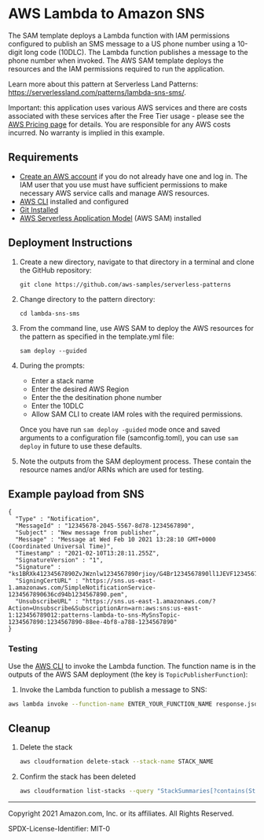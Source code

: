 # AWS Lambda to Amazon SNS

The SAM template deploys a Lambda function with IAM permissions configured to publish an SMS message to a US phone number using a 10-digit long code (10DLC). The Lambda function publishes a message to the phone number when invoked. The AWS SAM template deploys the resources and the IAM permissions required to run the application.

Learn more about this pattern at Serverless Land Patterns: https://serverlessland.com/patterns/lambda-sns-sms/.

Important: this application uses various AWS services and there are costs associated with these services after the Free Tier usage - please see the [AWS Pricing page](https://aws.amazon.com/pricing/) for details. You are responsible for any AWS costs incurred. No warranty is implied in this example.

## Requirements

* [Create an AWS account](https://portal.aws.amazon.com/gp/aws/developer/registration/index.html) if you do not already have one and log in. The IAM user that you use must have sufficient permissions to make necessary AWS service calls and manage AWS resources.
* [AWS CLI](https://docs.aws.amazon.com/cli/latest/userguide/install-cliv2.html) installed and configured
* [Git Installed](https://git-scm.com/book/en/v2/Getting-Started-Installing-Git)
* [AWS Serverless Application Model](https://docs.aws.amazon.com/serverless-application-model/latest/developerguide/serverless-sam-cli-install.html) (AWS SAM) installed

## Deployment Instructions

1. Create a new directory, navigate to that directory in a terminal and clone the GitHub repository:
    ``` 
    git clone https://github.com/aws-samples/serverless-patterns
    ```
1. Change directory to the pattern directory:
    ```
    cd lambda-sns-sms
    ```
1. From the command line, use AWS SAM to deploy the AWS resources for the pattern as specified in the template.yml file:
    ```
    sam deploy --guided
    ```
1. During the prompts:
    * Enter a stack name
    * Enter the desired AWS Region
    * Enter the the desitination phone number 
    * Enter the 10DLC
    * Allow SAM CLI to create IAM roles with the required permissions.

    Once you have run `sam deploy -guided` mode once and saved arguments to a configuration file (samconfig.toml), you can use `sam deploy` in future to use these defaults.

1. Note the outputs from the SAM deployment process. These contain the resource names and/or ARNs which are used for testing.

## Example payload from SNS

```
{
  "Type" : "Notification",
  "MessageId" : "12345678-2045-5567-8d78-1234567890",
  "Subject" : "New message from publisher",
  "Message" : "Message at Wed Feb 10 2021 13:28:10 GMT+0000 (Coordinated Universal Time)",
  "Timestamp" : "2021-02-10T13:28:11.255Z",
  "SignatureVersion" : "1",
  "Signature" : "ks1BRXk41234567890ZvJWznlw1234567890rjioy/G4Br1234567890ll1JEVF1234567890jjyb/lPxIFg123456789025pbdlD2C1234567890L2L0cq2g1234567890afD5BAkbC1234567890+aHMG1234567890jmiMmhTl1234567890r1L9ENgT1234567890U+ROFyh12345678901WeFD1234567890PqpiR0A43T+6Cz7N1234567890wlzln4m5gAw123456781234567890YN/1234567890/1234567890+f/1234567890==",
  "SigningCertURL" : "https://sns.us-east-1.amazonaws.com/SimpleNotificationService-1234567890636cd94b1234567890.pem",
  "UnsubscribeURL" : "https://sns.us-east-1.amazonaws.com/?Action=Unsubscribe&SubscriptionArn=arn:aws:sns:us-east-1:123456789012:patterns-lambda-to-sns-MySnsTopic-1234567890:1234567890-88ee-4bf8-a788-1234567890"
}

```

### Testing

Use the [AWS CLI](https://aws.amazon.com/cli/) to invoke the Lambda function. The function name is in the outputs of the AWS SAM deployment (the key is `TopicPublisherFunction`):

1. Invoke the Lambda function to publish a message to SNS:

```bash
aws lambda invoke --function-name ENTER_YOUR_FUNCTION_NAME response.json
```

## Cleanup
 
1. Delete the stack
    ```bash
    aws cloudformation delete-stack --stack-name STACK_NAME
    ```
1. Confirm the stack has been deleted
    ```bash
    aws cloudformation list-stacks --query "StackSummaries[?contains(StackName,'STACK_NAME')].StackStatus"
    ```
----
Copyright 2021 Amazon.com, Inc. or its affiliates. All Rights Reserved.

SPDX-License-Identifier: MIT-0
